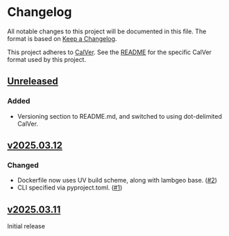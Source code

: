 # Changelog

All notable changes to this project will be documented in this file. The
format is based on [Keep a Changelog](https://keepachangelog.com/en/1.1.0/).

This project adheres to [CalVer](https://calver.org/). See the
[README](README.md#versions-and-releases) for the specific CalVer format
used by this project.

## [Unreleased]

### Added

- Versioning section to README.md, and switched to using dot-delimited CalVer.

## [v2025.03.12]

### Changed

- Dockerfile now uses UV build scheme, along with lambgeo base. ([#2])
- CLI specified via pyproject.toml. ([#1])

## [v2025.03.11]

Initial release

[unreleased]: https://github.com/cirrus-geo/cirrus-task-example/compare/v2025.03.12..main
[v2025.03.12]: https://github.com/cirrus-geo/cirrus-task-example/compare/v2025.03.11..v2025.03.12
[v2025.03.11]: https://github.com/cirrus-geo/cirrus-task-example/tree/v2025.03.11
[#1]: https://github.com/cirrus-geo/cirrus-task-example/pull/1
[#2]: https://github.com/cirrus-geo/cirrus-task-example/pull/2
